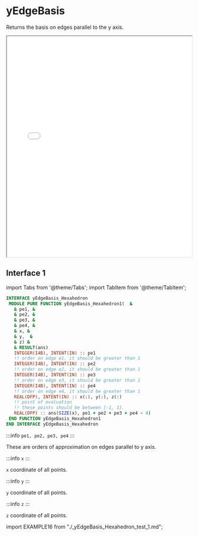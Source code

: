 # yEdgeBasis

Returns the basis on edges parallel to the y axis.

<iframe src="/elements/hexahedron/yEdgeBasis.html" height="600" width="100%" scrolling="no"></iframe>

## Interface 1

import Tabs from '@theme/Tabs';
import TabItem from '@theme/TabItem';

<Tabs>
<TabItem value="interface" label="܀ Interface" default>

```fortran
INTERFACE yEdgeBasis_Hexahedron
 MODULE PURE FUNCTION yEdgeBasis_Hexahedron1(  &
   & pe1, &
   & pe2, &
   & pe3, &
   & pe4, &
   & x, &
   & y,  &
   & z) &
   & RESULT(ans)
   INTEGER(I4B), INTENT(IN) :: pe1
   !! order on edge e1, it should be greater than 1
   INTEGER(I4B), INTENT(IN) :: pe2
   !! order on edge e2, it should be greater than 1
   INTEGER(I4B), INTENT(IN) :: pe3
   !! order on edge e3, it should be greater than 1
   INTEGER(I4B), INTENT(IN) :: pe4
   !! order on edge e4, it should be greater than 1
   REAL(DFP), INTENT(IN) :: x(:), y(:), z(:)
   !! point of evaluation
   !! these points should be between [-1, 1].
   REAL(DFP) :: ans(SIZE(x), pe1 + pe2 + pe3 + pe4 - 4)
 END FUNCTION yEdgeBasis_Hexahedron1
END INTERFACE yEdgeBasis_Hexahedron
```

:::info `pe1, pe2, pe3, pe4`
:::

These are orders of approximation on edges parallel to y axis.

:::info `x`
:::

`x` coordinate of all points.

:::info `y`
:::

`y` coordinate of all points.

:::info `z`
:::

`z` coordinate of all points.

</TabItem>

<TabItem value="example" label="️܀ See example">

import EXAMPLE16 from "./_yEdgeBasis_Hexahedron_test_1.md";

<EXAMPLE16 />

</TabItem>

<TabItem value="close" label="↢ ">

</TabItem>
</Tabs>
